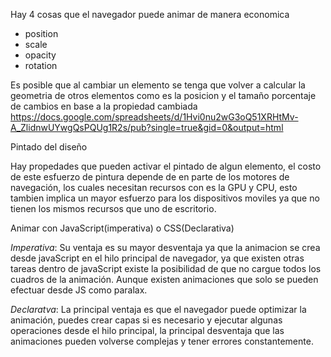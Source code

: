 Hay 4 cosas que el navegador puede animar de manera economica
- position
- scale
- opacity
- rotation

Es posible que al cambiar un elemento se tenga que volver a calcular la geometria de otros elementos como es la posicion y el tamaño porcentaje de cambios en base a la propiedad cambiada https://docs.google.com/spreadsheets/d/1Hvi0nu2wG3oQ51XRHtMv-A_ZlidnwUYwgQsPQUg1R2s/pub?single=true&gid=0&output=html

Pintado del diseño

Hay propedades que pueden activar el pintado de algun elemento, el costo de este esfuerzo de pintura depende de en parte de los motores de navegación, los cuales necesitan recursos con es la GPU y CPU, esto tambien implica un mayor esfuerzo para los dispositivos moviles ya que no tienen los mismos recursos que uno de escritorio.

Animar con JavaScript(imperativa) o CSS(Declarativa)

_Imperativa_: Su ventaja es su mayor desventaja ya que la animacion se crea desde javaScript en el hilo principal de navegador, ya que existen otras tareas dentro de javaScript existe la posibilidad de que no cargue todos los cuadros de la animación. Aunque existen animaciones que solo se pueden efectuar desde JS como paralax.

_Declaratva_: La principal ventaja es que el navegador puede optimizar la animación, puedes crear capas si es necesario y ejecutar algunas operaciones desde el hilo principal, la principal desventaja que las animaciones pueden volverse complejas y tener errores constantemente.



